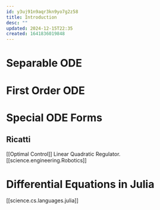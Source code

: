 ```yaml
---
id: y3uj91n9aqr3kn9yo7g2z58
title: Introduction
desc: ""
updated: 2024-12-15T22:35
created: 1641836019848
---
```

# Separable ODE

# First Order ODE

# Special ODE Forms

## Ricatti

[[Optimal Control]] Linear Quadratic Regulator.
[[science.engineering.Robotics]]

# Differential Equations in Julia

[[science.cs.languages.julia]]

